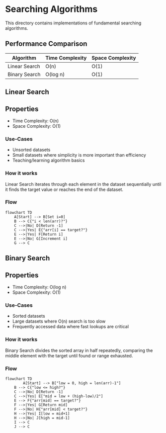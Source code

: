 # Searching Algorithms

This directory contains implementations of fundamental searching algorithms.

## Performance Comparison

| Algorithm        | Time Complexity | Space Complexity |
|------------------|-----------------|------------------|
| Linear Search    | O(n)            | O(1)             |
| Binary Search    | O(log n)       | O(1)             |

## Linear Search

## Properties

- Time Complexity: O(n)
- Space Complexity: O(1)

### Use-Cases

- Unsorted datasets
- Small datasets where simplicity is more important than efficiency
- Teaching/learning algorithm basics

### How it works

Linear Search iterates through each element in the dataset sequentially until it finds the target value or reaches the end of the dataset.

### Flow

```mermaid
flowchart TD
    A[Start] --> B[Set i=0]
    B --> C{"i < len(arr)?"}
    C -->|No| D[Return -1]
    C -->|Yes| E{"arr[i] == target?"}
    E -->|Yes| F[Return i]
    E -->|No| G[Increment i]
    G --> C
```

## Binary Search

## Properties

- Time Complexity: O(log n)
- Space Complexity: O(1)

### Use-Cases

- Sorted datasets
- Large datasets where O(n) search is too slow
- Frequently accessed data where fast lookups are critical

### How it works

Binary Search divides the sorted array in half repeatedly, comparing the middle element with the target until found or range exhausted.

### Flow

```mermaid
flowchart TD
		A[Start] --> B["low = 0, high = len(arr)-1"]
    B --> C{"low <= high?"}
    C -->|No| D[Return -1]
    C -->|Yes| E["mid = low + (high-low)/2"]
    E --> F{"arr[mid] == target?"}
    F -->|Yes| G[Return mid]
    F -->|No| H{"arr[mid] < target?"}
    H -->|Yes| I[low = mid+1]
    H -->|No| J[high = mid-1]
    I --> C
    J --> C
```

